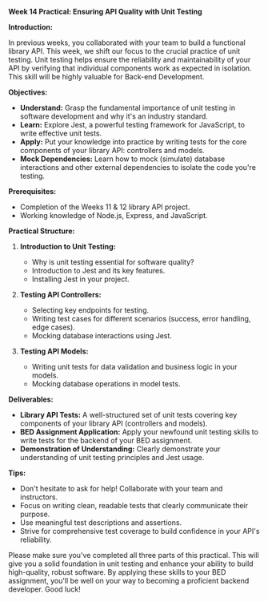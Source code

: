 **Week 14 Practical: Ensuring API Quality with Unit Testing**

**Introduction:**

In previous weeks, you collaborated with your team to build a functional library API. This week, we shift our focus to the crucial practice of unit testing. Unit testing helps ensure the reliability and maintainability of your API by verifying that individual components work as expected in isolation. This skill will be highly valuable for Back-end Development.

**Objectives:**

- **Understand:** Grasp the fundamental importance of unit testing in software development and why it's an industry standard.
- **Learn:** Explore Jest, a powerful testing framework for JavaScript, to write effective unit tests.
- **Apply:** Put your knowledge into practice by writing tests for the core components of your library API: controllers and models.
- **Mock Dependencies:** Learn how to mock (simulate) database interactions and other external dependencies to isolate the code you're testing.

**Prerequisites:**

- Completion of the Weeks 11 & 12 library API project.
- Working knowledge of Node.js, Express, and JavaScript.

**Practical Structure:**

1. **Introduction to Unit Testing:**

   - Why is unit testing essential for software quality?
   - Introduction to Jest and its key features.
   - Installing Jest in your project.

2. **Testing API Controllers:**

   - Selecting key endpoints for testing.
   - Writing test cases for different scenarios (success, error handling, edge cases).
   - Mocking database interactions using Jest.

3. **Testing API Models:**
   - Writing unit tests for data validation and business logic in your models.
   - Mocking database operations in model tests.

**Deliverables:**

- **Library API Tests:** A well-structured set of unit tests covering key components of your library API (controllers and models).
- **BED Assignment Application:** Apply your newfound unit testing skills to write tests for the backend of your BED assignment.
- **Demonstration of Understanding:** Clearly demonstrate your understanding of unit testing principles and Jest usage.

**Tips:**

- Don't hesitate to ask for help! Collaborate with your team and instructors.
- Focus on writing clean, readable tests that clearly communicate their purpose.
- Use meaningful test descriptions and assertions.
- Strive for comprehensive test coverage to build confidence in your API's reliability.

Please make sure you've completed all three parts of this practical. This will give you a solid foundation in unit testing and enhance your ability to build high-quality, robust software. By applying these skills to your BED assignment, you'll be well on your way to becoming a proficient backend developer. Good luck!
